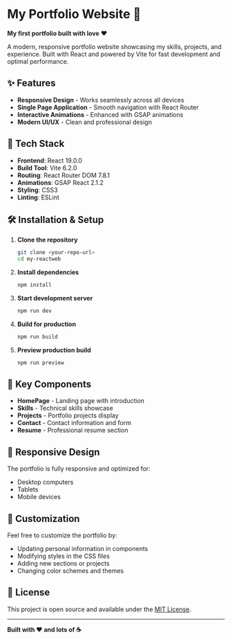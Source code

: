 # My Portfolio Website 💼

**My first portfolio built with love** ❤️

A modern, responsive portfolio website showcasing my skills, projects, and experience. Built with React and powered by Vite for fast development and optimal performance.

## ✨ Features

- **Responsive Design** - Works seamlessly across all devices
- **Single Page Application** - Smooth navigation with React Router
- **Interactive Animations** - Enhanced with GSAP animations
- **Modern UI/UX** - Clean and professional design

## 🚀 Tech Stack

- **Frontend**: React 19.0.0
- **Build Tool**: Vite 6.2.0
- **Routing**: React Router DOM 7.8.1
- **Animations**: GSAP React 2.1.2
- **Styling**: CSS3
- **Linting**: ESLint

## 🛠️ Installation & Setup

1. **Clone the repository**
   ```bash
   git clone <your-repo-url>
   cd my-reactweb
   ```

2. **Install dependencies**
   ```bash
   npm install
   ```

3. **Start development server**
   ```bash
   npm run dev
   ```

4. **Build for production**
   ```bash
   npm run build
   ```

5. **Preview production build**
   ```bash
   npm run preview
   ```


## 🌟 Key Components

- **HomePage** - Landing page with introduction
- **Skills** - Technical skills showcase
- **Projects** - Portfolio projects display
- **Contact** - Contact information and form
- **Resume** - Professional resume section

## 📱 Responsive Design

The portfolio is fully responsive and optimized for:
- Desktop computers
- Tablets
- Mobile devices

## 🎨 Customization

Feel free to customize the portfolio by:
- Updating personal information in components
- Modifying styles in the CSS files
- Adding new sections or projects
- Changing color schemes and themes

## 📄 License

This project is open source and available under the [MIT License](LICENSE).

---

**Built with ❤️ and lots of ☕**
